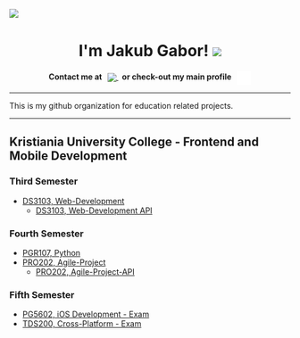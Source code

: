   ![](https://komarev.com/ghpvc/?username=JakubGabor&color=lightgray)
<div align="center"> 
  <h1>
    I'm Jakub Gabor!
  <img width ="50" src="https://camo.githubusercontent.com/d552948e7884c41fde2d32b9221d79f0df2076c7d824aaab954ca93f53d95884/68747470733a2f2f6d656469612e67697068792e636f6d2f6d656469612f6876524a434c467a6361737252346961377a2f67697068792e676966" />
  </h1>

   <b>
   Contact me at &nbsp; <a href="https://www.linkedin.com/in/jakub-gabor/"> <img height="16" align="center" src="https://upload.wikimedia.org/wikipedia/commons/thumb/a/aa/LinkedIn_2021.svg/2560px-LinkedIn_2021.svg.png" /> </a>
 </b>
   <b>
  &nbsp; or check-out my main profile &nbsp; <a href="https://github.com/JakubGabor"> <img height="25" align="center" src="https://raw.githubusercontent.com/Jakub-G-Education/.github/c7199add441871d6e30145d5cf4d4b85ac7b191a/profile/github-mark-white.svg" /> </a>
 </b>
</div>

<hr>

This is my github organization for education related projects.

<hr>

## Kristiania University College - Frontend and Mobile Development

### Third Semester
  * [DS3103, Web-Development](https://github.com/Jakub-G-Education/DS3103-Web-Development)
    * [DS3103, Web-Development API](https://github.com/Jakub-G-Education/DS3103-Web-Development-API)

### Fourth Semester
  * [PGR107, Python](https://github.com/Jakub-G-Education/PGR107-Python)
  * [PRO202, Agile-Project](https://github.com/Jakub-G-Education/PRO202-Agile-Project)
    * [PRO202, Agile-Project-API](https://github.com/Jakub-G-Education/PRO202-Agile-Project-API)

### Fifth Semester
  * [PG5602, iOS Development - Exam](https://github.com/Jakub-G-Education/PG5602-iOS-Development-Exam)
  * [TDS200, Cross-Platform - Exam](https://github.com/Jakub-G-Education/TDS200-Cross-Platform-Exam)


<!--

**Here are some ideas to get you started:**

🙋‍♀️ A short introduction - what is your organization all about?
🌈 Contribution guidelines - how can the community get involved?
👩‍💻 Useful resources - where can the community find your docs? Is there anything else the community should know?
🍿 Fun facts - what does your team eat for breakfast?
🧙 Remember, you can do mighty things with the power of [Markdown](https://docs.github.com/github/writing-on-github/getting-started-with-writing-and-formatting-on-github/basic-writing-and-formatting-syntax)
-->
